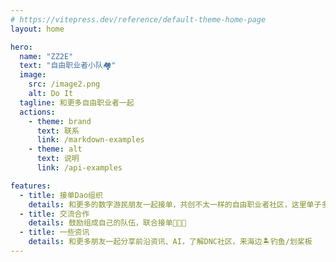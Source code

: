 ```yaml
---
# https://vitepress.dev/reference/default-theme-home-page
layout: home

hero:
  name: "ZZ2E"
  text: "自由职业者小队🏘️"
  image:
    src: /image2.png
    alt: Do It 
  tagline: 和更多自由职业者一起
  actions:
    - theme: brand
      text: 联系 
      link: /markdown-examples
    - theme: alt
      text: 说明
      link: /api-examples

features:
  - title: 接单Dao组织
    details: 和更多的数字游民朋友一起接单，共创不太一样的自由职业者社区，这里单子多来源广🛳️
  - title: 交流合作
    details: 鼓励组成自己的队伍，联合接单🧑‍🤝‍🧑
  - title: 一些资讯
    details: 和更多朋友一起分享前沿资讯、AI，了解DNC社区，来海边🏝️钓鱼/划桨板
---
```


